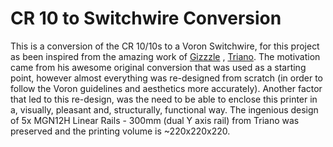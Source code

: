 # CR 10 to Switchwire Conversion
This is a conversion of the CR 10/10s to a Voron Switchwire, for this project as been inspired from the amazing work of <a href="https://github.com/VoronDesign/VoronUsers/tree/master/printer_mods/Gizzle/ender-3_(pro)_switchwire/">Gizzzle</a> , <a href="[https://github.com/VoronDesign/VoronUsers/tree/master/printer_mods/Gizzle/ender-3_(pro)_switchwire](https://github.com/walttriano/VoronUsers/tree/master/printer_mods/Triano/Ender_3Pro_Switchwire)/">Triano</a>. The motivation came from his awesome original conversion that was used as a starting point, however almost everything was re-designed from scratch (in order to follow the Voron guidelines and aesthetics more accurately). Another factor that led to this re-design, was the need to be able to enclose this printer in a, visually, pleasant and, structurally, functional way. The ingenious design of 5x MGN12H Linear Rails - 300mm (dual Y axis rail) from Triano was preserved and the printing volume is ~220x220x220.
